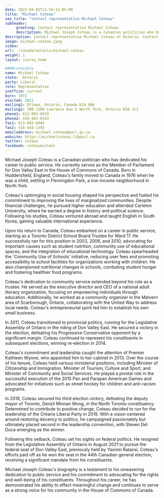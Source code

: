 ```yaml
---
date: 2023-04-02T11:54:12-05:00
title: "Michael Coteau"
seo_title: "contact representative Michael Coteau"
subheader:
     greeting: Contact representative Michael Coteau
     description: Michael Joseph Coteau is a Canadian politician who has dedicated his career to public service.
description: Contact representative Michael Coteau of Ontario. Contact information for Michael Coteau includes email address, phone number, and mailing address.
image: michael-coteau.jpeg
video:
url:  /canada/ontario/michael-coteau
weight: 1
layout: course_home

####candidate
name: Michael Coteau
state:	Ontario
party: Liberal
role: Representative
inoffice: current
born: 1972
elected: 2021
mailing1: Ottawa, Ontario, Canada K1A 0A6
mailing2: 300-1200 Lawrence Ave E North York, Ontario M3A 1C1
phone1: 613-992-0919
phone2: 416-443-0343
fax1: 613-992-0945
fax2: 416-443-1393
emailaddress: michael.coteau@parl.gc.ca
website: https://michaelcoteau.libparl.ca
twitter: coteau
facebook: coteaumichael
---
```


Michael Joseph Coteau is a Canadian politician who has dedicated his career to public service. He currently serves as the Member of Parliament for Don Valley East in the House of Commons of Canada. Born in Huddersfield, England, Coteau's family moved to Canada in 1976 when he was a child, settling in Flemingdon Park, a low-income neighborhood in North York.

Coteau's upbringing in social housing shaped his perspective and fueled his commitment to improving the lives of marginalized communities. Despite financial challenges, he pursued higher education and attended Carleton University, where he earned a degree in history and political science. Following his studies, Coteau ventured abroad and taught English in South Korea, gaining valuable international experience.

Upon his return to Canada, Coteau embarked on a career in public service, starting as a Toronto District School Board Trustee for Ward 17. He successfully ran for this position in 2003, 2006, and 2010, advocating for important causes such as student nutrition, community use of educational spaces, and the integration of educational technology. Coteau spearheaded the 'Community Use of Schools' initiative, reducing user fees and promoting accessibility to school facilities for organizations working with children. He also championed nutritional changes in schools, combating student hunger and fostering healthier food programs.

Coteau's dedication to community service extended beyond his role as a trustee. He served as the executive director and CEO of a national adult literacy organization, focusing on empowering individuals through education. Additionally, he worked as a community organizer in the Malvern area of Scarborough, Ontario, collaborating with the United Way to address local needs. Coteau's entrepreneurial spirit led him to establish his own small business.

In 2011, Coteau transitioned to provincial politics, running for the Legislative Assembly of Ontario in the riding of Don Valley East. He secured a victory in the election, defeating his Progressive Conservative opponent by a significant margin. Coteau continued to represent his constituents in subsequent elections, winning re-election in 2014.

Coteau's commitment and leadership caught the attention of Premier Kathleen Wynne, who appointed him to her cabinet in 2013. Over the course of his tenure, Coteau held various ministerial positions, including Minister of Citizenship and Immigration, Minister of Tourism, Culture and Sport, and Minister of Community and Social Services. He played a pivotal role in the successful execution of the 2015 Pan and Parapan American Games and advocated for initiatives such as street hockey for children and anti-racism programs.

In 2018, Coteau secured his third election victory, defeating the deputy mayor of Toronto, Denzil Minnan Wong, in the North Toronto constituency. Determined to contribute to positive change, Coteau decided to run for the leadership of the Ontario Liberal Party in 2019. With a vision centered around restoring decency to politics, he campaigned passionately but ultimately placed second in the leadership convention, with Steven Del Duca emerging as the winner.

Following this setback, Coteau set his sights on federal politics. He resigned from the Legislative Assembly of Ontario in August 2021 to pursue the federal seat of Don Valley East, previously held by Yasmin Ratansi. Coteau's efforts paid off as he won the seat in the 44th Canadian general election, receiving a significant mandate from his constituents.

Michael Joseph Coteau's biography is a testament to his unwavering dedication to public service and his commitment to advocating for the rights and well-being of his constituents. Throughout his career, he has demonstrated his ability to effect meaningful change and continues to serve as a strong voice for his community in the House of Commons of Canada.
